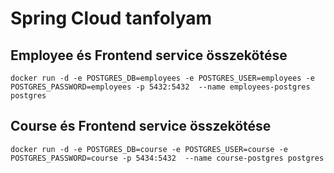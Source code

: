 # Spring Cloud tanfolyam

## Employee és Frontend service összekötése

```shell
docker run -d -e POSTGRES_DB=employees -e POSTGRES_USER=employees -e POSTGRES_PASSWORD=employees -p 5432:5432  --name employees-postgres postgres
```

## Course és Frontend service összekötése

```
docker run -d -e POSTGRES_DB=course -e POSTGRES_USER=course -e POSTGRES_PASSWORD=course -p 5434:5432  --name course-postgres postgres
```